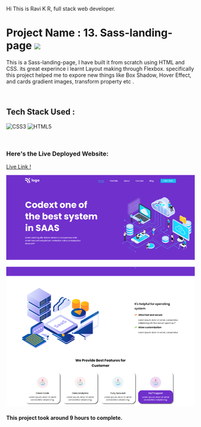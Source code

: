Hi This is Ravi K R, full stack web developer.

# Project Name : 13. Sass-landing-page ![](https://img.shields.io/badge/Project-13-green)

This is a Sass-landing-page, I have built it from scratch using HTML and CSS. its great experince i learnt Layout making through Flexbox. specifically this project helped me to expore new things like Box Shadow, Hover Effect, and cards gradient images, transform property etc . 

</br>

## Tech Stack Used :

![CSS3](https://img.shields.io/badge/css3-%231572B6.svg?style=for-the-badge&logo=css3&logoColor=white) ![HTML5](https://img.shields.io/badge/html5-%23E34F26.svg?style=for-the-badge&logo=html5&logoColor=white) 

</br>



### Here's the Live Deployed Website:

[Live Link !](https://zippy-cajeta-7c5b31.netlify.app/)

![Web Site Image](./Assets/complete%20ss.png)

#### This project took around 9 hours to complete.
